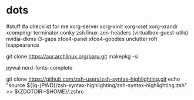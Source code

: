 # dots
#stuff
#a checklist for me
xorg-server xorg-xinit xorg-xset xorg-xrandr xcompmgr terminator conky zsh linux-zen-headers (virtualbox-guest-utils) nvidia-dkms i3-gaps xfce4-panel xfce4-goodies
unclutter rofi lxappearance 

git clone https://aur.archlinux.org/paru.git
makepkg -si

pywal nerd-fonts-complete 

git clone https://github.com/zsh-users/zsh-syntax-highlighting.git
echo "source ${(q-)PWD}/zsh-syntax-highlighting/zsh-syntax-highlighting.zsh" >> ${ZDOTDIR:-$HOME}/.zshrc
